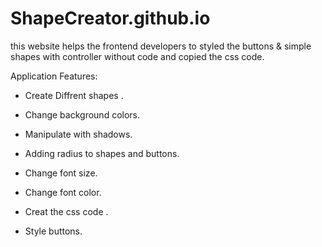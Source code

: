 # ShapeCreator.github.io
this website helps the frontend developers to styled the buttons & simple shapes with controller without code and copied the css code.

Application Features:

- Create Diffrent shapes .

- Change background colors.

- Manipulate with shadows.

- Adding radius to shapes and buttons.

- Change font size.

- Change font color.

- Creat the css code .

- Style buttons.
